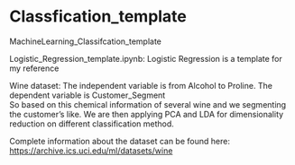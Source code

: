 # Classfication_template
MachineLearning_Classifcation_template

Logistic_Regression_template.ipynb: Logistic Regression is a template for my reference


Wine dataset: The independent variable is from Alcohol to Proline. The dependent variable is Customer_Segment	
 So based on this chemical information of several wine and we segmenting the customer’s like.
We are then applying PCA and LDA for dimensionality reduction on different classification method.

Complete information about the dataset can be found here: https://archive.ics.uci.edu/ml/datasets/wine

